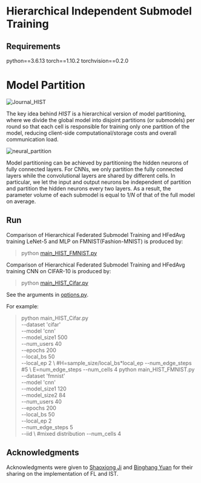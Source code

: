 # Hierarchical Independent Submodel Training

## Requirements
python==3.6.13
torch==1.10.2
torchvision==0.2.0



# Model Partition

![Journal_HIST]([https://github.com/wenzhifang/HIST/tree/main/Photo/Journal_HIST.jpg](https://github.com/wenzhifang/HIST/blob/main/Photo/Journal_HIST.jpg?raw=true))

The key idea behind *HIST* is a hierarchical version of model partitioning, where we divide the global model into disjoint partitions (or submodels) per round so that each cell is responsible for training only one partition of the model, reducing client-side computational/storage costs and overall communication load.

![neural_partition]([https://github.com/wenzhifang/HIST/tree/main/Photo/neural_partition.jpg](https://github.com/wenzhifang/HIST/blob/main/Photo/neural_partition.jpg?raw=true))

Model partitioning can be achieved by partitioning the hidden neurons of fully connected layers.
For CNNs, we only partition the fully connected layers while the convolutional layers are shared by different cells. In particular, we let the input and output neurons be independent of partition and partition the hidden neurons every two layers. As a result, the parameter volume of each submodel is equal to $1/N$ of that of the full model on average.







## Run

Comparison of Hierarchical Federated Submodel Training and HFedAvg training LeNet-5 and MLP on FMNIST(Fashion-MNIST) is produced by:
> python [main_HIST_FMNIST.py](main_HIST_FMNIST.py)

Comparison of Hierarchical Federated Submodel Training and HFedAvg training CNN on CIFAR-10 is produced by:
> python [main_HIST_Cifar.py](main_HIST_Cifar.py)

See the arguments in [options.py](utils/options.py). 

For example:
> python main_HIST_Cifar.py \
    --dataset 'cifar' \
    --model 'cnn' \
    --model_size1 500 \
    --num_users 40 \
    --epochs 200 \
    --local_bs 50 \
    --local_ep 2 \ #H=sample_size/local_bs*local_ep
    --num_edge_steps #5 \ E=num_edge_steps
    --num_cells 4
> python main_HIST_FMNIST.py \
    --dataset 'fmnist' \
    --model 'cnn' \
    --model_size1 120 \
    --model_size2 84 \
    --num_users 40 \
    --epochs 200 \
    --local_bs 50 \
    --local_ep 2 \
    --num_edge_steps 5 \
    --iid \ #mixed distribution
    --num_cells 4


## Acknowledgments
Acknowledgments were given to [Shaoxiong Ji](https://github.com/shaoxiongji/federated-learning/tree/master) and [Binghang Yuan](https://github.com/BinhangYuan/IST_Release) for their sharing on the implementation of FL and IST.

